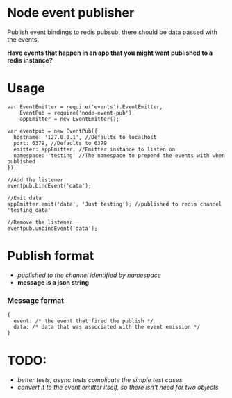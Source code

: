 Node event publisher
===========================

Publish event bindings to redis pubsub, there should be data passed with the events.

**Have events that happen in an app that you might want published to a redis instance?**

# Usage

```
var EventEmitter = require('events').EventEmitter,
    EventPub = require('node-event-pub'),
    appEmitter = new EventEmitter();

var eventpub = new EventPub({
  hostname: '127.0.0.1', //Defaults to localhost
  port: 6379, //Defaults to 6379
  emitter: appEmitter, //Emitter instance to listen on
  namespace: 'testing' //The namespace to prepend the events with when published
});

//Add the listener
eventpub.bindEvent('data');

//Emit data
appEmitter.emit('data', 'Just testing'); //published to redis channel 'testing_data'

//Remove the listener
eventpub.unbindEvent('data');
```

# Publish format
- *published to the channel identified by namespace*
- **message is a json string**

### Message format
```
{
  event: /* the event that fired the publish */
  data: /* data that was associated with the event emission */
}
```

# TODO:
- *better tests, async tests complicate the simple test cases*
- *convert it to the event emitter itself, so there isn't need for two objects*
